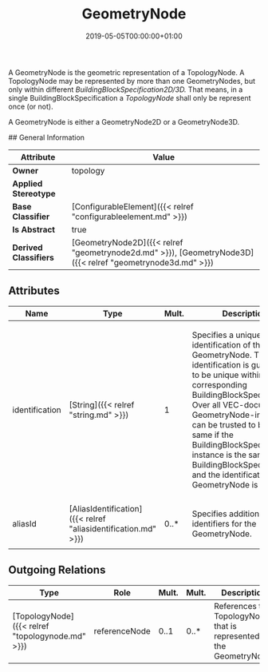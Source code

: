﻿---
title: GeometryNode
toc: false
type: specs
date: "2019-05-05T00:00:00+01:00"
draft: false
menu_name: vec120

# Prev/next pager order (if `docs_section_pager` enabled in `params.toml`)
weight: 
---
<html>   <head>     </head>   <body>     <p> A GeometryNode is the geometric representation of a TopologyNode. A TopologyNode may be represented by more than one GeometryNodes, but only within different <i>BuildingBlockSpecification2D/3D.</i> That means, in a single BuildingBlockSpecification a <i>TopologyNode</i> shall only be represent once&#160;(or not).      </p>      <p> A GeometryNode is either a GeometryNode2D or a GeometryNode3D.      </p>  </body> </html>
## General Information

| Attribute               | Value |
|-------------------------|-------|
| **Owner**               | topology |
| **Applied Stereotype**  |   |
| **Base Classifier**     | [ConfigurableElement]({{< relref "configurableelement.md" >}})<br/>  |
| **Is Abstract**         | true |
| **Derived Classifiers** | [GeometryNode2D]({{< relref "geometrynode2d.md" >}}), [GeometryNode3D]({{< relref "geometrynode3d.md" >}}) |


## Attributes
|  Name  |  Type  |  Mult.  |  Description  |  Owning Classifier  |
|--------|--------|---------|---------------|--------------|
|identification | [String]({{< relref "string.md" >}}) | 1 | <html>   <head>     </head>   <body>     <p> Specifies a unique identification of the GeometryNode. The identification is guaranteed to be unique within the corresponding BuildingBlockSpecification. Over all VEC-documents a GeometryNode-instance can be trusted to be the same if the BuildingBlockSpecification-instance is the same (see BuildingBlockSpecification) and the identification of the GeometryNode is the same.      </p>    </body> </html>  | [GeometryNode]({{< relref "geometrynode.md" >}}) |
|aliasId | [AliasIdentification]({{< relref "aliasidentification.md" >}}) | 0..* | <html>   <head>     </head>   <body>     <p> Specifies additional identifiers for the GeometryNode.      </p>    </body> </html>  | [GeometryNode]({{< relref "geometrynode.md" >}}) |

## Outgoing Relations
|    Type  |   Role   |   Mult.   |   Mult.   |   Description   |
|----------|----------|-----------|-----------|-----------------|
| [TopologyNode]({{< relref "topologynode.md" >}}) | referenceNode | 0..1 | 0..* | References the TopologyNode that is represented by the GeometryNode.  |
